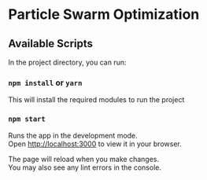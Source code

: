 # Particle Swarm Optimization 
## Available Scripts

In the project directory, you can run:

### `npm install` or `yarn`
This will install the required modules to run the project

### `npm start`

Runs the app in the development mode.\
Open [http://localhost:3000](http://localhost:3000) to view it in your browser.

The page will reload when you make changes.\
You may also see any lint errors in the console.

